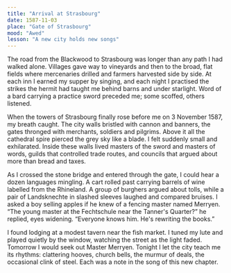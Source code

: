 ```yaml
---  
title: "Arrival at Strasbourg"  
date: 1587-11-03  
place: "Gate of Strasbourg"  
mood: "Awed"  
lesson: "A new city holds new songs"  
---  
```


The road from the Blackwood to Strasbourg was longer than any path I had walked alone. Villages gave way to vineyards and then to the broad, flat fields where mercenaries drilled and farmers harvested side by side. At each inn I earned my supper by singing, and each night I practised the strikes the hermit had taught me behind barns and under starlight. Word of a bard carrying a practice sword preceded me; some scoffed, others listened.  

When the towers of Strasbourg finally rose before me on 3 November 1587, my breath caught. The city walls bristled with cannon and banners, the gates thronged with merchants, soldiers and pilgrims. Above it all the cathedral spire pierced the grey sky like a blade. I felt suddenly small and exhilarated. Inside these walls lived masters of the sword and masters of words, guilds that controlled trade routes, and councils that argued about more than bread and taxes.  

As I crossed the stone bridge and entered through the gate, I could hear a dozen languages mingling. A cart rolled past carrying barrels of wine labelled from the Rhineland. A group of burghers argued about tolls, while a pair of Landsknechte in slashed sleeves laughed and compared bruises. I asked a boy selling apples if he knew of a fencing master named Merryen. “The young master at the Fechtschule near the Tanner's Quarter?” he replied, eyes widening. “Everyone knows him. He's rewriting the books.”  

I found lodging at a modest tavern near the fish market. I tuned my lute and played quietly by the window, watching the street as the light faded. Tomorrow I would seek out Master Merryen. Tonight I let the city teach me its rhythms: clattering hooves, church bells, the murmur of deals, the occasional clink of steel. Each was a note in the song of this new chapter.
